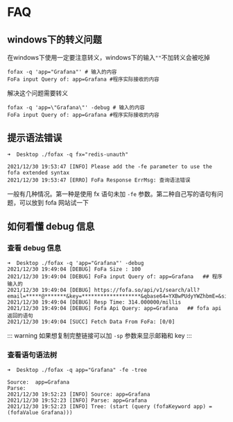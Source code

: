 # FAQ



## windows下的转义问题

在windows下使用一定要注意转义，windows下的输入`""`不加转义会被吃掉

```shell
fofax -q 'app="Grafana"' # 输入的内容
FoFa input Query of: app=Grafana #程序实际接收的内容
```

解决这个问题需要转义

```shell
fofax -q 'app=\"Grafana\"' -debug # 输入的内容
FoFa input Query of: app=Grafana #程序实际接收的内容
```

## 提示语法错误

```
➜  Desktop ./fofax -q fx="redis-unauth"

2021/12/30 19:53:47 [INFO] Please add the -fe parameter to use the fofa extended syntax
2021/12/30 19:53:47 [ERRO] FoFa Response ErrMsg: 查询语法错误
```

一般有几种情况。第一种是使用 fx 语句未加  `-fe` 参数。第二种自己写的语句有问题，可以放到 fofa 网站试一下

## 如何看懂 debug 信息

### 查看 debug 信息

```
➜  Desktop ./fofax -q 'app="Grafana"' -debug
2021/12/30 19:49:04 [DEBUG] FoFa Size : 100
2021/12/30 19:49:04 [DEBUG] FoFa input Query of: app=Grafana   ## 程序输入的
2021/12/30 19:49:04 [DEBUG] https://fofa.so/api/v1/search/all?email=*****@*******&key=*******************&qbase64=YXBwPUdyYWZhbmE=&size=100&page=1&fields=host,title,lastupdatetime
2021/12/30 19:49:04 [DEBUG] Resp Time: 314.000000/millis
2021/12/30 19:49:04 [DEBUG] Fofa Api Query: app=Grafana   ## fofa api返回的语句
2021/12/30 19:49:04 [SUCC] Fetch Data From FoFa: [0/0]
```
::: warning
如果想复制完整链接可以加 `-sp` 参数来显示邮箱和 key
:::

### 查看语句语法树

```
➜  Desktop ./fofax -q app="Grafana" -fe -tree

Source:  app=Grafana
Parse:
2021/12/30 19:52:23 [INFO] Source: app=Grafana
2021/12/30 19:52:23 [INFO] Parse: app=Grafana
2021/12/30 19:52:23 [INFO] Tree: (start (query (fofaKeyword app) = (fofaValue Grafana)))
```
